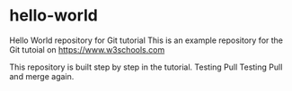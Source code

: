 # hello-world
Hello World repository for Git tutorial
This is an example repository for the Git tutoial on https://www.w3schools.com

This repository is built step by step in the tutorial.
Testing Pull
Testing Pull and merge again.
